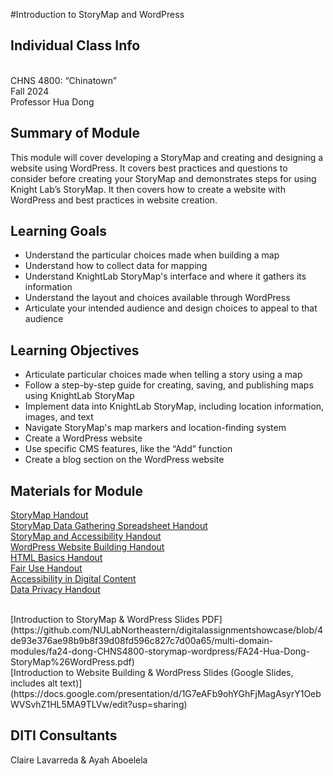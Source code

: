 #Introduction to StoryMap and WordPress

## Individual Class Info
<br>
CHNS 4800: “Chinatown”
<br>
Fall 2024<br>
Professor Hua Dong

## Summary of Module
This module will cover developing a StoryMap and creating and designing a website using WordPress. It covers best practices and questions to consider before creating your StoryMap and demonstrates steps for using Knight Lab’s StoryMap. It then covers how to create a website with WordPress and best practices in website creation.

## Learning Goals
- Understand the particular choices made when building a map
- Understand how to collect data for mapping
- Understand KnightLab StoryMap's interface and where it gathers its information
- Understand the layout and choices available through WordPress
- Articulate your intended audience and design choices to appeal to that audience

## Learning Objectives
- Articulate particular choices made when telling a story using a map
- Follow a step-by-step guide for creating, saving, and publishing maps using KnightLab StoryMap
- Implement data into KnightLab StoryMap, including location information, images, and text
- Navigate StoryMap's map markers and location-finding system
- Create a WordPress website
- Use specific CMS features, like the “Add” function
- Create a blog section on the WordPress website

## Materials for Module

[StoryMap Handout](https://docs.google.com/document/d/17ZGYk_3u0vkzC3TBmEoStEZkEpA8RgbKiemRI2XlBbU/edit?usp=sharing)
<br>
[StoryMap Data Gathering Spreadsheet Handout](https://docs.google.com/document/d/1OISI8oDo90YMOiLeAeq0wVaWksoBBiLig_XVHC2JThU/edit?usp=sharing)
<br>
[StoryMap and Accessibility Handout](https://docs.google.com/document/d/14Go6V1CFWoLGI3Nevbba8Led45fYclnA4B6ZjiMevD8/edit?usp=sharing)
<br>
[WordPress Website Building Handout](https://github.com/NULabNortheastern/digitalassignmentshowcase/blob/main/handouts/website-building/Handout-WordPress.pdf)
<br>
[HTML Basics Handout](https://github.com/NULabNortheastern/digitalassignmentshowcase/blob/main/handouts/website-building/Handout-HTML_Introduction.pdf)
<br>
[Fair Use Handout](https://github.com/NULabNortheastern/digitalassignmentshowcase/blob/main/handouts/general/Copyright-Fair-Use.pdf)
<br>
[Accessibility in Digital Content](https://docs.google.com/document/d/1XAVk4nWyMzH2dEcxUuCb60kAogkYmLZ3nD0WiE0wFdo/edit?usp=sharing)
<br>
[Data Privacy Handout](https://docs.google.com/document/d/1jeJUWeRzk4P9e7kNMehdyXmBn8Fdssj-AtKBV0xITN8/edit?usp=sharing)

<br>
[Introduction to StoryMap & WordPress Slides PDF](https://github.com/NULabNortheastern/digitalassignmentshowcase/blob/4de93e376ae98b9b8f39d08fd596c827c7d00a65/multi-domain-modules/fa24-dong-CHNS4800-storymap-wordpress/FA24-Hua-Dong-StoryMap%26WordPress.pdf)


<br>
[Introduction to Website Building & WordPress Slides (Google Slides, includes alt text)](https://docs.google.com/presentation/d/1G7eAFb9ohYGhFjMagAsyrY1OebWVSvhZ1HL5MA9TLVw/edit?usp=sharing)


## DITI Consultants
Claire Lavarreda & Ayah Aboelela
